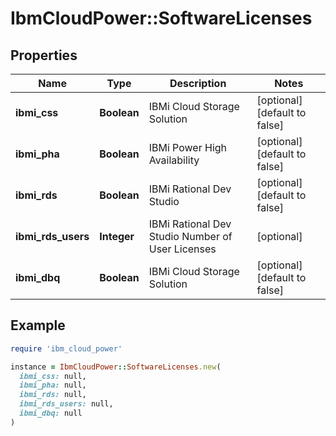 # IbmCloudPower::SoftwareLicenses

## Properties

| Name | Type | Description | Notes |
| ---- | ---- | ----------- | ----- |
| **ibmi_css** | **Boolean** | IBMi Cloud Storage Solution | [optional][default to false] |
| **ibmi_pha** | **Boolean** | IBMi Power High Availability | [optional][default to false] |
| **ibmi_rds** | **Boolean** | IBMi Rational Dev Studio | [optional][default to false] |
| **ibmi_rds_users** | **Integer** | IBMi Rational Dev Studio Number of User Licenses | [optional] |
| **ibmi_dbq** | **Boolean** | IBMi Cloud Storage Solution | [optional][default to false] |

## Example

```ruby
require 'ibm_cloud_power'

instance = IbmCloudPower::SoftwareLicenses.new(
  ibmi_css: null,
  ibmi_pha: null,
  ibmi_rds: null,
  ibmi_rds_users: null,
  ibmi_dbq: null
)
```

